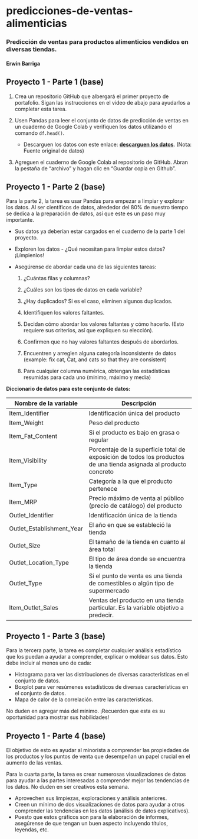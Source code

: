 # predicciones-de-ventas-alimenticias

### Predicción de ventas para productos alimenticios vendidos en diversas tiendas.

#### Erwin Barriga

## Proyecto 1 - Parte 1 (base)

1. Crea un repositorio GitHub que albergará el primer proyecto de portafolio. Sigan las instrucciones en el video de abajo para ayudarlos a completar esta tarea.

2. Usen Pandas para leer el conjunto de datos de predicción de ventas en un cuaderno de Google Colab y verifiquen los datos utilizando el comando `df.head()`.  
    * Descarguen los datos con este enlace: __[descarguen los datos](https://drive.google.com/file/d/1syH81TVrbBsdymLT_jl2JIf6IjPXtSQw/view?usp=sharing)__. (Nota: Fuente original de datos)

3. Agreguen el cuaderno de Google Colab al repositorio de GitHub.  Abran la pestaña de “archivo” y hagan clic en “Guardar copia en Github”.


## Proyecto 1 - Parte 2 (base)

Para la parte 2, la tarea es usar Pandas para empezar a limpiar y explorar los datos. Al ser científicos de datos, alrededor del 80% de nuestro tiempo se dedica a la preparación de datos, así que este es un paso muy importante. 

* Sus datos ya deberían estar cargados en el cuaderno de la parte 1 del proyecto.
* Exploren los datos - ¿Qué necesitan para limpiar estos datos? ¡Límpienlos!  
* Asegúrense de abordar cada una de las siguientes tareas:

  1. ¿Cuántas filas y columnas?

  2. ¿Cuáles son los tipos de datos en cada variable?

  3. ¿Hay duplicados? Si es el caso, eliminen algunos duplicados.

  4. Identifiquen los valores faltantes.

  5. Decidan cómo abordar los valores faltantes y cómo hacerlo. (Esto requiere sus criterios, así que expliquen su elección).

  6. Confirmen que no hay valores faltantes después de abordarlos.

  7. Encuentren y arreglen alguna categoría inconsistente de datos (example: fix cat, Cat, and cats so that they are consistent) 

  8. Para cualquier columna numérica, obtengan las estadísticas resumidas para cada uno (mínimo, máximo y media)

**Diccionario de datos para este conjunto de datos:**

| Nombre de la variable      | Descripción                                                                                           |
|----------------------------|-------------------------------------------------------------------------------------------------------|
| Item_Identifier            | Identificación única del producto                                                                     |
| Item_Weight                | Peso del producto                                                                                     |
| Item_Fat_Content           | Si el producto es bajo en grasa o regular                                                              |
| Item_Visibility            | Porcentaje de la superficie total de exposición de todos los productos de una tienda asignada al producto concreto |
| Item_Type                  | Categoría a la que el producto pertenece                                                               |
| Item_MRP                   | Precio máximo de venta al público (precio de catálogo) del producto                                   |
| Outlet_Identifier          | Identificación única de la tienda                                                                     |
| Outlet_Establishment_Year  | El año en que se estableció la tienda                                                                 |
| Outlet_Size                | El tamaño de la tienda en cuanto al área total                                                         |
| Outlet_Location_Type       | El tipo de área donde se encuentra la tienda                                                           |
| Outlet_Type                | Si el punto de venta es una tienda de comestibles o algún tipo de supermercado                         |
| Item_Outlet_Sales          | Ventas del producto en una tienda particular. Es la variable objetivo a predecir.                    |


## Proyecto 1 - Parte 3 (base)

Para la tercera parte, la tarea es completar cualquier análisis estadístico que los puedan a ayudar a comprender, explicar o moldear sus datos. Esto debe incluir al menos uno de cada:

* Histograma para ver las distribuciones de diversas características en el conjunto de datos.
* Boxplot para ver resúmenes estadísticos de diversas características en el conjunto de datos.
* Mapa de calor de la correlación entre las características.

No duden en agregar más del mínimo. ¡Recuerden que esta es su oportunidad para mostrar sus habilidades!

## Proyecto 1 - Parte 4 (base)

El objetivo de esto es ayudar al minorista a comprender las propiedades de los productos y los puntos de venta que desempeñan un papel crucial en el aumento de las ventas.

Para la cuarta parte, la tarea es crear numerosas visualizaciones de datos para ayudar a las partes interesadas a comprender mejor las tendencias de los datos. No duden en ser creativos esta semana.

* Aprovechen sus limpiezas, exploraciones y análisis anteriores.
* Creen un mínimo de dos visualizaciones de datos para ayudar a otros comprender las tendencias en los datos (análisis de datos explicativos).
* Puesto que estos gráficos son para la elaboración de informes, asegúrense de que tengan un buen aspecto incluyendo títulos, leyendas, etc.